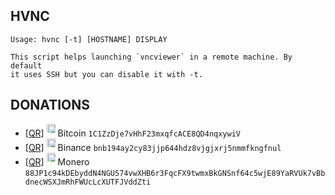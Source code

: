 ## HVNC

    Usage: hvnc [-t] [HOSTNAME] DISPLAY
    
    This script helps launching `vncviewer` in a remote machine. By default
    it uses SSH but you can disable it with -t.


## DONATIONS
<ul>
    <li>
        <a href="https://openvirtus.github.io/files/1C1ZzDje7vHhF23mxqfcACE8QD4nqxywiV.png">[QR]</a>
        <img height="20"
             style="max-height:1em;max-width:1em"
             src="https://openvirtus.github.io/files/btc-logo.png">
        Bitcoin <code>1C1ZzDje7vHhF23mxqfcACE8QD4nqxywiV</code>
    </li>
    <li>
        <a href="https://openvirtus.github.io/files/bnb194ay2cy83jjp644hdz8vjgjxrj5nmmfkngfnul.png">[QR]</a>
        <img height="20"
             style="max-height:1em;max-width:1em"
             src="https://openvirtus.github.io/files/bnb-logo.png">
        Binance <code>bnb194ay2cy83jjp644hdz8vjgjxrj5nmmfkngfnul</code>
    </li>
    <li>
        <a href="https://openvirtus.github.io/files/88JP1c94kDEbyddN4NGU574vwXHB6r3FqcFX9twmxBkGNSnf64c5wjE89YaRVUk7vBbdnecWSXJmRhFWUcLcXUTFJVddZti.png">[QR]</a>
        <img height="20"
             style="max-height:1em;max-width:1em"
             src="https://openvirtus.github.io/files/xmr-logo.png">
        Monero <code>88JP1c94kDEbyddN4NGU574vwXHB6r3FqcFX9twmxBkGNSnf64c5wjE89YaRVUk7vBbdnecWSXJmRhFWUcLcXUTFJVddZti</code>
    </li>
</ul>
